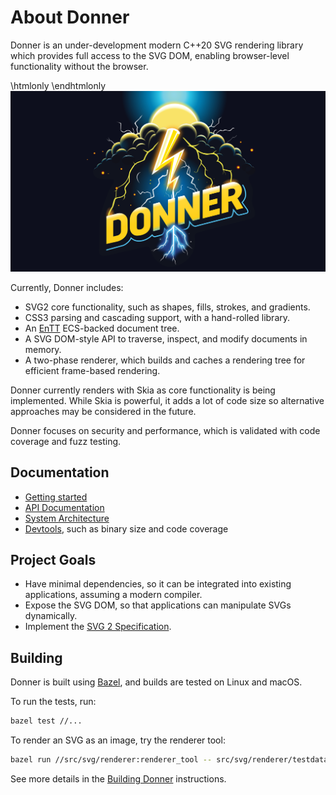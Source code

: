# About Donner

Donner is an under-development modern C++20 SVG rendering library which provides full access to the SVG DOM, enabling browser-level functionality without the browser.

\htmlonly <style>img[src="donner_splash.svg"]{max-width:800px;}</style> \endhtmlonly
![Donner splash image](donner_splash.svg)

Currently, Donner includes:

- SVG2 core functionality, such as shapes, fills, strokes, and gradients.
- CSS3 parsing and cascading support, with a hand-rolled library.
- An [EnTT](https://github.com/skypjack/entt) ECS-backed document tree.
- A SVG DOM-style API to traverse, inspect, and modify documents in memory.
- A two-phase renderer, which builds and caches a rendering tree for efficient frame-based rendering.

Donner currently renders with Skia as core functionality is being implemented. While Skia is powerful, it adds a lot of code size so alternative approaches may be considered in the future.

Donner focuses on security and performance, which is validated with code coverage and fuzz testing.

## Documentation

- [Getting started](getting_started.md)
- [API Documentation](namespaces.html)
- [System Architecture](architecture.md)
- [Devtools](devtools/index.md), such as binary size and code coverage

## Project Goals

- Have minimal dependencies, so it can be integrated into existing applications, assuming a modern compiler.
- Expose the SVG DOM, so that applications can manipulate SVGs dynamically.
- Implement the [SVG 2 Specification](https://www.w3.org/TR/SVG2/).

## Building

Donner is built using [Bazel](https://bazel.build/), and builds are tested on Linux and macOS.

To run the tests, run:

```sh
bazel test //...
```

To render an SVG as an image, try the renderer tool:

```sh
bazel run //src/svg/renderer:renderer_tool -- src/svg/renderer/testdata/Ghostscript_Tiger.svg
```

See more details in the [Building Donner](internal/building.md) instructions.
